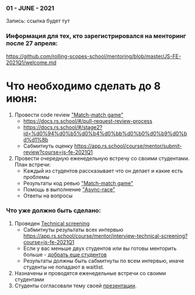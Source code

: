 ### 01 - JUNE - 2021
Запись: ссылка будет тут

### Информация для тех, кто зарегистрировался на менторинг после 27 апреля:
https://github.com/rolling-scopes-school/mentoring/blob/master/JS-FE-2021Q1/welcome.md

# Что необходимо сделать до 8 июня:
1. Провести code review ["Match-match game"](https://github.com/rolling-scopes-school/tasks/blob/master/tasks/match-match-game.md)
    - https://docs.rs.school/#/pull-request-review-process
    - https://docs.rs.school/#/stage2?id=%d0%94%d0%b5%d0%b4%d0%bb%d0%b0%d0%b9%d0%bd%d1%8b
    - Сабмитнуть оценку https://app.rs.school/course/mentor/submit-review?course=js-fe-2021Q1
2. Провести очередную еженедельную встречу со своими студентами. План встречи:
    - Каждый из студентов рассказывает что он делает и какие есть проблемы
    - Результаты код ревью ["Match-match game"](https://github.com/rolling-scopes-school/tasks/blob/master/tasks/match-match-game.md)
    - Помощь в выполнение ["Async-race"](https://github.com/rolling-scopes-school/tasks/blob/master/tasks/async-race.md)
    - Ответы на вопросы

### Что уже должно быть сделано:
1. Проведен [Technical screening](https://github.com/rolling-scopes-school/mentoring/blob/master/JS-FE-2021Q1/first-interview.md)
    - Сабмитнуты результаты всех интервью https://app.rs.school/course/mentor/interview-technical-screening?course=js-fe-2021Q1
    - Если у вас меньше двух студентов или вы готовы менторить больше - [добрать еще студентов](https://app.rs.school/course/mentor/interview-students?course=js-fe-2021Q1)
    - Результаты должны быть сабмитнуты по всем интервью, иначе студенты не попадают в waitlist.
2. Назначены и проводятся еженедельные встречи со своими студентами
3. Студенты согласовали тему своей [презентации](https://github.com/rolling-scopes-school/tasks/blob/master/tasks/presentation.md). 
